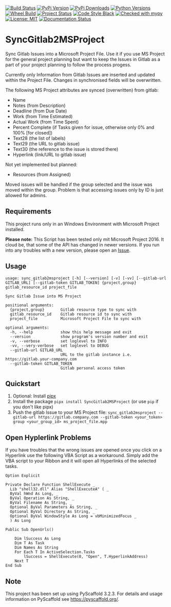 [![Build Status](https://travis-ci.com/CarliJoy/SyncGitlab2MSProject.svg?branch=master&status=created)](https://travis-ci.com/CarliJoy/SyncGitlab2MSProject)
[![PyPi Version](https://img.shields.io/pypi/v/SyncGitlab2MSProject.svg)](https://pypi.org/project/SyncGitlab2MSProject/)
[![PyPi Downloads](https://img.shields.io/pypi/dm/SyncGitlab2MSProject.svg?maxAge=2592000?style=plastic)](https://pypistats.org/packages/syncgitlab2msproject)
[![Python Versions](https://img.shields.io/pypi/pyversions/SyncGitlab2MSProject.svg)](https://pypi.org/project/SyncGitlab2MSProject/)
[![Wheel Build](https://img.shields.io/pypi/wheel/SyncGitlab2MSProject.svg)](https://pypi.org/project/SyncGitlab2MSProject/)
[![Project Status](https://img.shields.io/pypi/status/SyncGitlab2MSProject.svg)](https://pypi.org/project/SyncGitlab2MSProject/)
[![Code Style Black](https://img.shields.io/badge/code%20style-black-000000.svg)](https://github.com/psf/black)
[![Checked with mypy](http://www.mypy-lang.org/static/mypy_badge.svg)](http://mypy-lang.org/)
[![License: MIT](https://img.shields.io/badge/License-MIT-yellow.svg)](https://opensource.org/licenses/MIT)
[![Documentation Status](https://readthedocs.org/projects/syncgitlab2msproject/badge/?version=latest)](https://syncgitlab2msproject.readthedocs.io/en/latest/?badge=latest)
# SyncGitlab2MSProject

Sync Gitlab Issues into a Microsoft Project File.
Use it if you use MS Project for the general project planning but want to keep
the Issues in Gitlab as a part of your project planning to follow the process progess.

Currently only Information from Gitlab Issues are inserted and updated within the
Project File. Changes in synchronised fields will be overwritten.

The following MS Project attributes are synced (overwritten) from gitlab:
  - Name
  - Notes (from Description)
  - Deadline (from Due Date)
  - Work (from Time Estimated)
  - Actual Work (from Time Spent)
  - Percent Complete (if Tasks given for issue, otherwise only 0% and 100% [for closed])
  - Text28 (the list of labels)
  - Text29 (the URL to gitlab issue)
  - Text30 (the reference to the issue is stored there)
  - Hyperlink (link/URL to gitlab issue) 

Not yet implemented but planned:
  - Resources (from Assigned)

Moved issues will be handled if the group selected and the issue was moved within the 
group. Problem is that accessing issues only by ID is just allowed for admins.

## Requirements
This project runs only in an Windows Environment with Microsoft Project installed.

**Please note:** This Script has been tested only mit Microsoft Project 2016.
It cloud be, that some of the API has changed in newer versions. 
If you run into any troubles with a new version, please open an 
[Issue](https://github.com/CarliJoy/SyncGitlab2MSProject/issues/new). 
 
## Usage
```
usage: sync_gitlab2msproject [-h] [--version] [-v] [-vv] [--gitlab-url GITLAB_URL] [--gitlab-token GITLAB_TOKEN] {project,group} gitlab_resource_id project_file

Sync Gitlab Issue into MS Project

positional arguments:
  {project,group}       Gitlab resource type to sync with
  gitlab_resource_id    Gitlab resource id to sync with
  project_file          Microsoft Project File to sync with

optional arguments:
  -h, --help            show this help message and exit
  --version             show program's version number and exit
  -v, --verbose         set loglevel to INFO
  -vv, --very-verbose   set loglevel to DEBUG
  --gitlab-url GITLAB_URL
                        URL to the gitlab instance i.e. https://gitlab.your-company.com
  --gitlab-token GITLAB_TOKEN
                        Gitlab personal access token

```

## Quickstart
1. Optional: Install [pipx](https://github.com/pipxproject/pipx)
2. Install the package `pipx install SyncGitlab2MSProject` (or use `pip` if you don't like pipx)
3. Push the gitlab Issue to your MS Project file:
`sync_gitlab2msproject --gitlab-url https://gitlab.company.com --gitlab-token <your_token> group <your_group_id> ms_project_file.mpp`

## Open Hyplerlink Problems
If you have troubles that the wrong issues are opened once you click on a Hyperlink use 
the following VBA Script as a workaround.
Simply add the VBA script to your Ribbon and it will open all Hyperlinks of the 
selected tasks.

```vbscript
Option Explicit

Private Declare Function ShellExecute _
  Lib "shell32.dll" Alias "ShellExecuteA" ( _
  ByVal hWnd As Long, _
  ByVal Operation As String, _
  ByVal Filename As String, _
  Optional ByVal Parameters As String, _
  Optional ByVal Directory As String, _
  Optional ByVal WindowStyle As Long = vbMinimizedFocus _
  ) As Long

Public Sub OpenUrls()
   
    Dim lSuccess As Long
    Dim T As Task
    Dim Names As String
    For Each T In ActiveSelection.Tasks
        lSuccess = ShellExecute(0, "Open", T.HyperlinkAddress)
    Next T
End Sub

```

## Note

This project has been set up using PyScaffold 3.2.3. For details and usage
information on PyScaffold see https://pyscaffold.org/.
